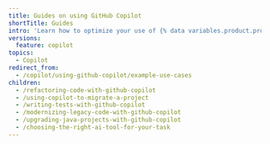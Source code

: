 ```yaml
---
title: Guides on using GitHub Copilot
shortTitle: Guides
intro: 'Learn how to optimize your use of {% data variables.product.prodname_copilot %} for various use cases.'
versions:
  feature: copilot
topics:
  - Copilot
redirect_from:
  - /copilot/using-github-copilot/example-use-cases
children:
  - /refactoring-code-with-github-copilot
  - /using-copilot-to-migrate-a-project
  - /writing-tests-with-github-copilot
  - /modernizing-legacy-code-with-github-copilot
  - /upgrading-java-projects-with-github-copilot
  - /choosing-the-right-ai-tool-for-your-task
---
```

